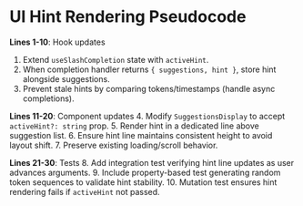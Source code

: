 # UI Hint Rendering Pseudocode

<!-- @plan:PLAN-20251013-AUTOCOMPLETE.P02 @requirement:REQ-002 @requirement:REQ-003 @requirement:REQ-005 @requirement:REQ-006 -->

**Lines 1-10**: Hook updates
1. Extend `useSlashCompletion` state with `activeHint`.
2. When completion handler returns `{ suggestions, hint }`, store hint alongside suggestions.
3. Prevent stale hints by comparing tokens/timestamps (handle async completions).

**Lines 11-20**: Component updates
4. Modify `SuggestionsDisplay` to accept `activeHint?: string` prop.
5. Render hint in a dedicated line above suggestion list.
6. Ensure hint line maintains consistent height to avoid layout shift.
7. Preserve existing loading/scroll behavior.

**Lines 21-30**: Tests
8. Add integration test verifying hint line updates as user advances arguments.
9. Include property-based test generating random token sequences to validate hint stability.
10. Mutation test ensures hint rendering fails if `activeHint` not passed.
